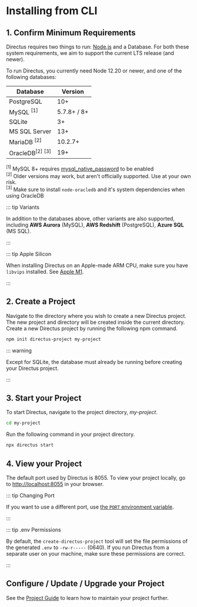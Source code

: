 # Installing from CLI

## 1. Confirm Minimum Requirements

Directus requires two things to run: [Node.js](https://nodejs.dev) and a Database. For both these system requirements,
we aim to support the current LTS release (and newer).

To run Directus, you currently need Node 12.20 or newer, and one of the following databases:

| Database                              | Version     |
| ------------------------------------- | ----------- |
| PostgreSQL                            | 10+         |
| MySQL <sup>[1]</sup>                  | 5.7.8+ / 8+ |
| SQLite                                | 3+          |
| MS SQL Server                         | 13+         |
| MariaDB <sup>[2]</sup>                | 10.2.7+     |
| OracleDB<sup>[2]</sup> <sup>[3]</sup> | 19+         |

<sup>[1]</sup> MySQL 8+ requires
[mysql_native_password](https://dev.mysql.com/doc/refman/8.0/en/upgrading-from-previous-series.html#upgrade-caching-sha2-password-compatible-connectors)
to be enabled\
<sup>[2]</sup> Older versions may work, but aren't officially supported. Use at your own risk. \
<sup>[3]</sup> Make sure to install `node-oracledb` and it's system dependencies when using OracleDB

::: tip Variants

In addition to the databases above, other variants are also supported, including **AWS Aurora** (MySQL), **AWS
Redshift** (PostgreSQL), **Azure SQL** (MS SQL).

:::

::: tip Apple Silicon

When installing Directus on an Apple-made ARM CPU, make sure you have `libvips` installed. See
[Apple M1](https://sharp.pixelplumbing.com/install#apple-m1).

:::

## 2. Create a Project

Navigate to the directory where you wish to create a new Directus project. The new project and directory will be created
inside the current directory. Create a new Directus project by running the following npm command.

```bash
npm init directus-project my-project
```

::: warning

Except for SQLite, the database must already be running before creating your Directus project.

:::

## 3. Start your Project

To start Directus, navigate to the project directory, _my-project_.

```bash
cd my-project
```

Run the following command in your project directory.

```bash
npx directus start
```

## 4. View your Project

The default port used by Directus is 8055. To view your project locally, go to
[http://localhost:8055](http://localhost:8055) in your browser.

::: tip Changing Port

If you want to use a different port, use [the `PORT` environment variable](/reference/environment-variables/#general).

:::

::: tip .env Permissions

By default, the `create-directus-project` tool will set the file permissions of the generated `.env` to `-rw-r-----`
(0640). If you run Directus from a separate user on your machine, make sure these permissions are correct.

:::

## Configure / Update / Upgrade your Project

See the [Project Guide](/guides/projects/#upgrading-updating-a-project) to learn how to maintain your project further.
